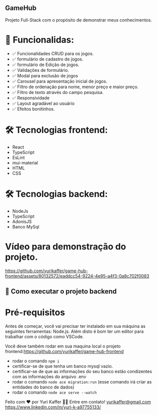 ## GameHub

Projeto Full-Stack com o propósito de demonstrar meus conhecimentos.

# 📃 Funcionalidas:
- ✅ Funcionalidades CRUD para os jogos.
- ✅ formulário de cadastro de jogos.
- ✅ formulário de Edição de jogos.
- ✅ Validações de formulário.
- ✅ Modal para exclusão de jogos
- ✅ Carousel para apresentação inicial de jogos.
- ✅ Filtro de ordenação para nome, menor preço e maior preço.
- ✅ Filtro de texto através do campo pesquisa.
- ✅ Responsividade
- ✅ Layout agradável ao usuário
- ✅ Efeitos bonitinhos.

# 🛠 Tecnologias frontend:
- React
- TypeScript
- EsLint
- mui-material
- HTML
- CSS

# 🛠 Tecnologias backend:
- NodeJs
- TypeScript
- AdonisJS
- Banco MySql

# Vídeo para demonstração do projeto.

https://github.com/yurikaffer/game-hub-frontend/assets/80132572/eaddcc54-9224-4e95-a4f3-0a8c702f0083

## 🚀 Como executar o projeto backend

# Pré-requisitos
Antes de começar, você vai precisar ter instalado em sua máquina as seguintes ferramentas: Node.js. Além disto é bom ter um editor para trabalhar com o código como VSCode.

Você deve também rodar em sua maquina local o projeto frontend:https://github.com/yurikaffer/game-hub-frontend

- rodar o comando `npm i`
- certificar-se de que tenha um banco mysql vazio.
- certificar-se de que as informações do seu banco estão condizentes com as informações do arquivo .env
- rodar o comando `node ace migration:run` (esse comando irá criar as entidades do banco de dados)
- rodar o comando `node ace serve --watch`

Feito com ❤️ por Yuri Kaffer 👋🏽 Entre em contato!
yurikaffer@gmail.com
https://www.linkedin.com/in/yuri-k-a97755133/
